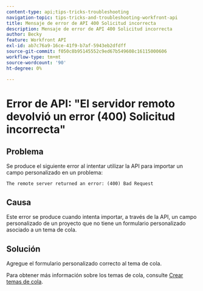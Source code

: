 ```yaml
---
content-type: api;tips-tricks-troubleshooting
navigation-topic: tips-tricks-and-troubleshooting-workfront-api
title: Mensaje de error de API 400 Solicitud incorrecta
description: Mensaje de error de API 400 Solicitud incorrecta
author: Becky
feature: Workfront API
exl-id: ab7c76a9-16ce-41f9-b7af-5943eb2dfdff
source-git-commit: f050c8b95145552c9ed67b549608c16115000606
workflow-type: tm+mt
source-wordcount: '90'
ht-degree: 0%

---
```



# Error de API: &quot;El servidor remoto devolvió un error (400) Solicitud incorrecta&quot;

## Problema

Se produce el siguiente error al intentar utilizar la API para importar un campo personalizado en un problema:

`The remote server returned an error: (400) Bad Request`

## Causa

Este error se produce cuando intenta importar, a través de la API, un campo personalizado de un proyecto que no tiene un formulario personalizado asociado a un tema de cola.

## Solución

Agregue el formulario personalizado correcto al tema de cola.

Para obtener más información sobre los temas de cola, consulte [Crear temas de cola](../../manage-work/requests/create-and-manage-request-queues/create-queue-topics.md).
